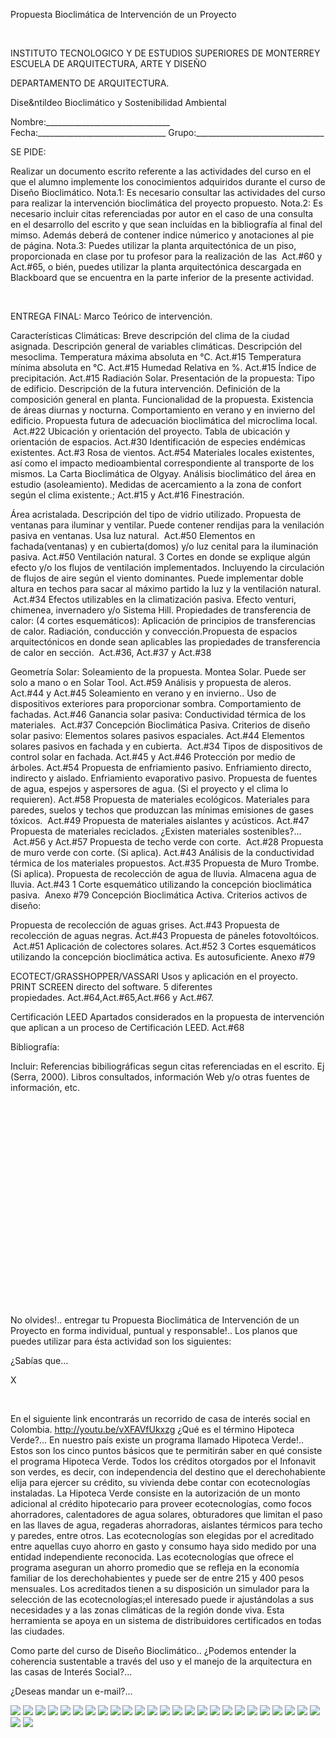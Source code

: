 

Propuesta Bioclimática de Intervención de un Proyecto




 

INSTITUTO TECNOLOGICO Y DE ESTUDIOS SUPERIORES DE MONTERREY 
 ESCUELA DE ARQUITECTURA, ARTE Y DISEÑO 
 
 DEPARTAMENTO DE ARQUITECTURA.
 

Dise&ntildeo Bioclimático y Sostenibilidad Ambiental 

 Nombre:_______________________________ 
 Fecha:________________________________ 
 Grupo:________________________________ 

SE PIDE: 

Realizar un documento escrito referente a las actividades del curso en el que el alumno implemente los conocimientos adquiridos durante el curso de Diseño Bioclimático. 
Nota.1: Es necesario consultar las actividades del curso para realizar la intervención bioclimática del proyecto propuesto. 
Nota.2: Es necesario incluir citas referenciadas por autor en el caso de una consulta en el desarrollo del escrito y que sean incluídas en la bibliografía al final del mimso. Además deberá de contener indice númerico y anotaciones al pie de página.
Nota.3: Puedes utilizar la planta arquitectónica de un piso, proporcionada en clase por tu profesor para la realización de las  Act.#60 y Act.#65, o bién, puedes utilizar la planta arquitectónica descargada en Blackboard que se encuentra en la parte inferior de la presente actividad. 

  

 ENTREGA FINAL: 
Marco Teórico de intervención.

Características Climáticas:
Breve descripción del clima de la ciudad asignada. Descripción general de variables climáticas.
Descripción del mesoclima.
Temperatura máxima absoluta en °C. Act.#15 
Temperatura mínima absoluta en °C. Act.#15 
Humedad Relativa en %. Act.#15 
Índice de precipitación. Act.#15 
Radiación Solar. 
Presentación de la propuesta: 
Tipo de edificio. Descripción de la futura intervención.
Definición de la composición general en planta. 
Funcionalidad de la propuesta. Existencia de áreas diurnas y nocturna. Comportamiento en verano y en invierno del edificio. Propuesta futura de adecuación bioclimática del microclima local.  Act.#22 
Ubicación y orientación del proyecto.
Tabla de ubicación y orientación de espacios. Act.#30 
Identificación de especies endémicas existentes. Act.#3 
Rosa de vientos. Act.#54
Materiales locales existentes, así como el impacto medioambiental correspondiente al transporte de los mismos. 
La Carta Bioclimática de Olgyay.
Análisis bioclimático del área en estudio (asoleamiento). Medidas de acercamiento a la zona de confort según el clima existente.; Act.#15 y Act.#16
Finestración. 

Área acristalada. 
Descripción del tipo de vidrio utilizado. 
Propuesta de ventanas para iluminar y ventilar. Puede contener rendijas para la venilación pasiva en ventanas. Usa luz natural.  Act.#50 
Elementos en fachada(ventanas) y en cubierta(domos) y/o luz cenital para la iluminación pasiva. Act.#50 
Ventilación natural.
3 Cortes en donde se explique algún efecto y/o los flujos de ventilación implementados. Incluyendo la circulación de flujos de aire según el viento dominantes. Puede implementar doble altura en techos para sacar al máximo partido la luz y la ventilación natural.  Act.#34 
Efectos utilizables en la climatización pasiva. Efecto venturi, chimenea, invernadero y/o Sistema Hill. 
Propiedades de transferencia de calor: (4 cortes esquemáticos): Aplicación de principios de transferencias de calor. Radiación, conducción y convección.Propuesta de espacios arquitectónicos en donde sean aplicables las propiedades de transferencia de calor en sección.  Act.#36, Act.#37 y Act.#38

Geometría Solar: 
Soleamiento de la propuesta. Montea Solar. Puede ser solo a mano o en Solar Tool. Act.#59 
 Análisis y propuesta de aleros.  Act.#44 y Act.#45 
Soleamiento en verano y en invierno.. 
Uso de dispositivos exteriores para proporcionar sombra. Comportamiento de fachadas. Act.#46 
Ganancia solar pasiva: 
Conductividad térmica de los materiales.  Act.#37 
Concepción Bioclimática Pasiva. Criterios de diseño solar pasivo:
Elementos solares pasivos espaciales. Act.#44 
Elementos solares pasivos en fachada y en cubierta.  Act.#34 
 Tipos de dispositivos de control solar en fachada. Act.#45 y Act.#46
 Protección por medio de árboles. Act.#54 
 Propuesta de enfriamiento pasivo. Enfriamiento directo, indirecto y aislado. 
Enfriamiento evaporativo pasivo. Propuesta de fuentes de agua, espejos y aspersores de agua. (Si el proyecto y el clima lo requieren). Act.#58
Propuesta de materiales ecológicos. Materiales para paredes, suelos y techos que produzcan las mínimas emisiones de gases tóxicos.  Act.#49 
Propuesta de materiales aislantes y acústicos. Act.#47 
Propuesta de materiales reciclados. ¿Existen materiales sostenibles?...  Act.#56 y Act.#57 
Propuesta de techo verde con corte.  Act.#28
Propuesta de muro verde con corte. (Si aplica). Act.#43 
Análisis de la conductividad térmica de los materiales propuestos. Act.#35 
Propuesta de Muro Trombe. (Si aplica). 
Propuesta de recolección de agua de lluvia. Almacena agua de lluvia. Act.#43 
1 Corte esquemático utilizando la concepción bioclimática pasiva.  Anexo #79 
Concepción Bioclimática Activa. Criterios activos de diseño:

Propuesta de recolección de aguas grises. Act.#43 
Propuesta de recolección de aguas negras. Act.#43 
Propuesta de páneles fotovoltóicos.  Act.#51
Aplicación de colectores solares. Act.#52
3 Cortes esquemáticos utilizando la concepción bioclimática activa. Es autosuficiente. Anexo #79


ECOTECT/GRASSHOPPER/VASSARI
Usos y aplicación en el proyecto. PRINT SCREEN directo del software. 5 diferentes propiedades. Act.#64,Act.#65,Act.#66 y Act.#67.
 
Certificación LEED
Apartados considerados en la propuesta de intervención que aplican a un proceso de Certificación LEED. Act.#68
 
Bibliografía:

 Incluir: 
Referencias bibiliográficas segun citas referenciadas en el escrito. Ej (Serra, 2000). 
Libros consultados, información Web y/o otras fuentes de información, etc. 
 




  
 




  
 












  



  












  


  
 












  


  












  


  
 





 
 
No olvides!.. entregar tu Propuesta Bioclimática de Intervención de un Proyecto en forma individual, puntual y responsable!.. 
Los planos que puedes utilizar para ésta actividad son los siguientes: 













¿Sabías que...




X




 

En el siguiente link encontrarás un recorrido de casa de interés social en Colombia.
http://youtu.be/vXFAVfUkxzg 
 ¿Qué es el término Hipoteca Verde?... En nuestro país existe un programa llamado Hipoteca Verde!.. 
Estos son los cinco puntos básicos que te permitirán saber en qué consiste el programa Hipoteca Verde.
Todos los créditos otorgados por el Infonavit son verdes, es decir, con independencia del destino que el derechohabiente elija para ejercer su crédito, su vivienda debe contar con ecotecnologías instaladas.
La Hipoteca Verde consiste en la autorización de un monto adicional al crédito hipotecario para proveer ecotecnologías, como focos ahorradores, calentadores de agua solares, obturadores que limitan el paso en las llaves de agua, regaderas ahorradoras, aislantes térmicos para techo y paredes, entre otros.
Las ecotecnologías son elegidas por el acreditado entre aquellas cuyo ahorro en gasto y consumo haya sido medido por una entidad independiente reconocida.
Las ecotecnologías que ofrece el programa aseguran un ahorro promedio que se refleja en la economía familiar de los derechohabientes y puede ser de entre 215 y 400 pesos mensuales.
Los acreditados tienen a su disposición un simulador para la selección de las ecotecnologías;el interesado puede ir ajustándolas a sus necesidades y a las zonas climáticas de la región donde viva. Esta herramienta se apoya en un sistema de distribuidores certificados en todas las ciudades. 

Como parte del curso de Diseño Bioclimático.. 
¿Podemos entender la coherencia sustentable a través del uso y el manejo de la arquitectura en las casas de Interés Social?... 




 ¿Deseas mandar un e-mail?...



![](./content/9/M9.70/charles.2.jpg)
![](./content/9/M9.70/arcbul2a.gif)
![](./content/9/M9.70/arcbul2a.gif)
![](./content/9/M9.70/arcbul2a.gif)
![](./content/9/M9.70/arcbul2a.gif)
![](./content/9/M9.70/arcbul2a.gif)
![](./content/9/M9.70/arcbul2a.gif)
![](./content/9/M9.70/arcbul2a.gif)
![](./content/9/M9.70/arcbul2a.gif)
![](./content/9/M9.70/arcbul2a.gif)
![](./content/9/M9.70/arcbul2a.gif)
![](./content/9/M9.70/arcbul2a.gif)
![](./content/9/M9.70/arcbul2a.gif)
![](./content/9/M9.70/arcbul2a.gif)
![](./content/9/M9.70/Proyecto_Grasshopper_Voronoi.png)
![](./content/9/M9.70/pet.1.jpg)
![](./content/9/M9.70/IMG_0026.JPG)
![](./content/9/M9.70/mucutt2.jpg)
![](./content/9/M9.70/Protec.31.jpg)
![](./content/9/M9.70/mat.sus.4.jpg)
![](./content/9/M9.70/Protec.23.jpg)
![](./content/9/M9.70/endemica.2.jpg)
![](./content/9/M9.70/Garcia.Saxe.2.jpg)
![](./content/9/M9.70/rosa.4.jpg)
![](./content/9/M9.70/Interessocial.1.jpg)
![](./content/9/M9.70/sugerencias.gif)
![](./content/9/M9.70/email_41.gif)
